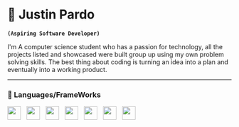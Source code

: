 # 🌱 Justin Pardo 

**`(Aspiring Software Developer)`**

I'm A computer science student who has a passion for technology, all the projects listed and showcased were built group up using my own problem solving skills. The best thing about coding is turning an idea into a plan and eventually into a working product.

---

### 🧰 Languages/FrameWorks
<img align="left" width="30px" style="padding-right:10px;" src="https://cdn.jsdelivr.net/gh/devicons/devicon@latest/icons/javascript/javascript-original.svg" />
<img align="left" width="30px" style="padding-right:10px;" 
src="https://cdn.jsdelivr.net/gh/devicons/devicon@latest/icons/java/java-original.svg" />
<img align="left" width="30px" style="padding-right:10px;" 
src="https://cdn.jsdelivr.net/gh/devicons/devicon@latest/icons/github/github-original.svg"  />
<img align="left" width="30px" style="padding-right:10px;" 
src="https://cdn.jsdelivr.net/gh/devicons/devicon@latest/icons/git/git-original.svg" />
<img align="left" width="30px" style="padding-right:10px;" 
src="https://cdn.jsdelivr.net/gh/devicons/devicon@latest/icons/python/python-plain.svg" />
<img align="left" width="30px" style="padding-right:10px;" 
src="https://cdn.jsdelivr.net/gh/devicons/devicon@latest/icons/html5/html5-original.svg" />
 <img  align="left" width="30px" style="padding-right:10px;" 
src="https://cdn.jsdelivr.net/gh/devicons/devicon@latest/icons/css3/css3-original.svg" />
          
